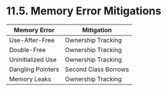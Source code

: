 # 11.5. Memory Error Mitigations

<primary-label ref="header-label"/>

<secondary-label ref="doc-wip"/>

| Memory Error      | Mitigation           |
|-------------------|----------------------|
| Use-After-Free    | Ownership Tracking   |
| Double-Free       | Ownership Tracking   |
| Uninitialized Use | Ownership Tracking   |
| Dangling Pointers | Second Class Borrows |
| Memory Leaks      | Ownership Tracking   |

